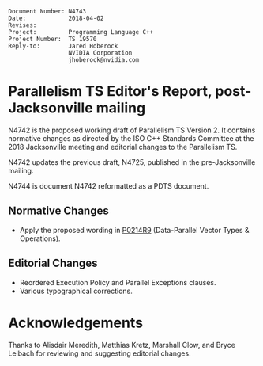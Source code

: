     Document Number: N4743
    Date:            2018-04-02
    Revises:
    Project:         Programming Language C++
    Project Number:  TS 19570
    Reply-to:        Jared Hoberock
                     NVIDIA Corporation
                     jhoberock@nvidia.com

# Parallelism TS Editor's Report, post-Jacksonville mailing 

N4742 is the proposed working draft of Parallelism TS Version 2. It contains normative changes as directed by the ISO C++ Standards Committee at the 2018 Jacksonville meeting and editorial changes to the Parallelism TS.

N4742 updates the previous draft, N4725, published in the pre-Jacksonville mailing.

N4744 is document N4742 reformatted as a PDTS document.

## Normative Changes

* Apply the proposed wording in [P0214R9](https://wg21.link/P0214R9) (Data-Parallel Vector Types & Operations).

## Editorial Changes

* Reordered Execution Policy and Parallel Exceptions clauses.
* Various typographical corrections.

# Acknowledgements

Thanks to Alisdair Meredith, Matthias Kretz, Marshall Clow, and Bryce Lelbach for reviewing and suggesting editorial changes.

